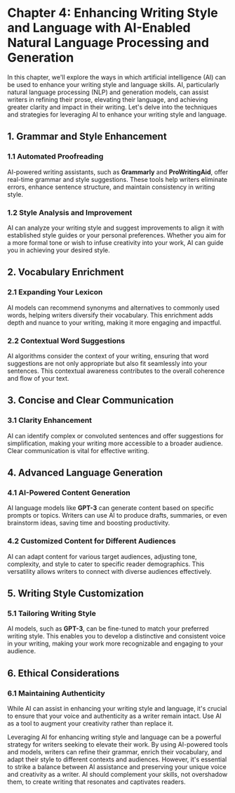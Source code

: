 Chapter 4: Enhancing Writing Style and Language with AI-Enabled Natural Language Processing and Generation
==========================================================================================================

In this chapter, we'll explore the ways in which artificial intelligence (AI) can be used to enhance your writing style and language skills. AI, particularly natural language processing (NLP) and generation models, can assist writers in refining their prose, elevating their language, and achieving greater clarity and impact in their writing. Let's delve into the techniques and strategies for leveraging AI to enhance your writing style and language.

**1. Grammar and Style Enhancement**
------------------------------------

### 1.1 Automated Proofreading

AI-powered writing assistants, such as **Grammarly** and **ProWritingAid**, offer real-time grammar and style suggestions. These tools help writers eliminate errors, enhance sentence structure, and maintain consistency in writing style.

### 1.2 Style Analysis and Improvement

AI can analyze your writing style and suggest improvements to align it with established style guides or your personal preferences. Whether you aim for a more formal tone or wish to infuse creativity into your work, AI can guide you in achieving your desired style.

**2. Vocabulary Enrichment**
----------------------------

### 2.1 Expanding Your Lexicon

AI models can recommend synonyms and alternatives to commonly used words, helping writers diversify their vocabulary. This enrichment adds depth and nuance to your writing, making it more engaging and impactful.

### 2.2 Contextual Word Suggestions

AI algorithms consider the context of your writing, ensuring that word suggestions are not only appropriate but also fit seamlessly into your sentences. This contextual awareness contributes to the overall coherence and flow of your text.

**3. Concise and Clear Communication**
--------------------------------------

### 3.1 Clarity Enhancement

AI can identify complex or convoluted sentences and offer suggestions for simplification, making your writing more accessible to a broader audience. Clear communication is vital for effective writing.

**4. Advanced Language Generation**
-----------------------------------

### 4.1 AI-Powered Content Generation

AI language models like **GPT-3** can generate content based on specific prompts or topics. Writers can use AI to produce drafts, summaries, or even brainstorm ideas, saving time and boosting productivity.

### 4.2 Customized Content for Different Audiences

AI can adapt content for various target audiences, adjusting tone, complexity, and style to cater to specific reader demographics. This versatility allows writers to connect with diverse audiences effectively.

**5. Writing Style Customization**
----------------------------------

### 5.1 Tailoring Writing Style

AI models, such as **GPT-3**, can be fine-tuned to match your preferred writing style. This enables you to develop a distinctive and consistent voice in your writing, making your work more recognizable and engaging to your audience.

**6. Ethical Considerations**
-----------------------------

### 6.1 Maintaining Authenticity

While AI can assist in enhancing your writing style and language, it's crucial to ensure that your voice and authenticity as a writer remain intact. Use AI as a tool to augment your creativity rather than replace it.

Leveraging AI for enhancing writing style and language can be a powerful strategy for writers seeking to elevate their work. By using AI-powered tools and models, writers can refine their grammar, enrich their vocabulary, and adapt their style to different contexts and audiences. However, it's essential to strike a balance between AI assistance and preserving your unique voice and creativity as a writer. AI should complement your skills, not overshadow them, to create writing that resonates and captivates readers.

